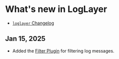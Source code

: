 # What's new in LogLayer

- [`loglayer` Changelog](/core-changelogs/loglayer-changelog)

## Jan 15, 2025

- Added the [Filter Plugin](https://loglayer.dev/plugins/filter) for filtering log messages.
